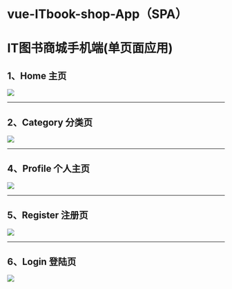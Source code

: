 # vue-ITbook-shop-App（SPA）
# IT图书商城手机端(单页面应用)

## 1、Home 主页
![](./src/assets/images/MK-Home.png)

---

## 2、Category 分类页
![](./src/assets/images/MK-Category.png)

---

## 4、Profile 个人主页
![](./src/assets/images/MK-Profile.png)

---

## 5、Register 注册页
![](./src/assets/images/MK-Register.png)

---

## 6、Login 登陆页
![](./src/assets/images/MK-Login.png)